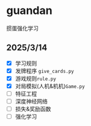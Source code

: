 # guandan
 掼蛋强化学习
## 2025/3/14
- [x] 学习规则
- [x] 发牌程序 `give_cards.py`
- [x] 游戏规则`rule.py`
- [x] 对局模拟(人机&机机)`Game.py`
- [ ] 特征工程
- [ ] 深度神经网络
- [ ] 损失&奖励函数
- [ ] 强化学习
